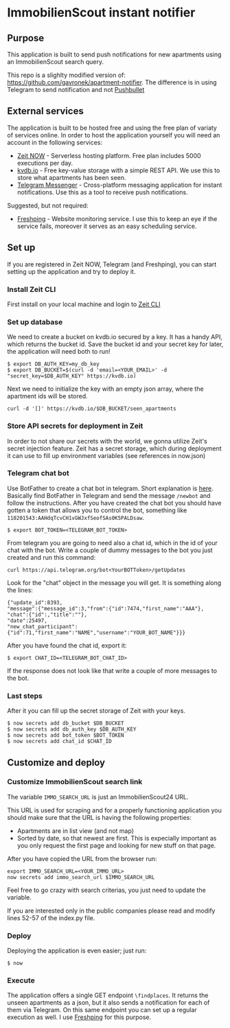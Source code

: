 # ImmobilienScout instant notifier

## Purpose

This application is built to send push notifications for new apartments using an ImmobilienScout search query.

This repo is a slighlty modified version of: https://github.com/gavronek/apartment-notifier. The difference is in using Telegram to send notification and not [Pushbullet](https://www.pushbullet.com/)

## External services

The application is built to be hosted free and using the free plan of variaty of services online. In order to host the application yourself you will need an account in the following services:
- [Zeit NOW](https://zeit.co/now) - Serverless hosting platform. Free plan includes 5000 executions per day.
- [kvdb.io](https://kvdb.io/) - Free key-value storage with a simple REST API. We use this to store what apartments has been seen.
- [Telegram Messenger](https://telegram.org/) - Cross-platform messaging application for instant notifications. Use this as a tool to receive push notifications.

Suggested, but not required:
- [Freshping](https://www.freshworks.com/website-monitoring/) - Website monitoring service. I use this to keep an eye if the service fails, moreover it serves as an easy scheduling service. 

## Set up

If you are registered in Zeit NOW, Telegram (and Freshping), you can start setting up the application and try to deploy it.

### Install Zeit CLI

First install on your local machine and login to [Zeit CLI](https://zeit.co/docs#install-now-cli)

### Set up database

We need to create a bucket on kvdb.io secured by a key. It has a handy API, which returns the bucket id. 
Save the bucket id and your secret key for later, the application will need both to run!

```
$ export DB_AUTH_KEY=my_db_key
$ export DB_BUCKET=$(curl -d 'email=<YOUR_EMAIL>' -d "secret_key=$DB_AUTH_KEY" https://kvdb.io)
```

Next we need to initialize the key with an empty json array, where the apartment ids will be stored.
```
curl -d '[]' https://kvdb.io/$DB_BUCKET/seen_apartments
```

### Store API secrets for deployment in Zeit

In order to not share our secrets with the world, we gonna utilize Zeit's secret injection feature.
Zeit has a secret storage, which during deployment it can use to fill up environment variables (see references in now.json)


### Telegram chat bot
Use BotFather to create a chat bot in telegram. Short explanation is [here](https://core.telegram.org/bots#6-botfather).
Basically find BotFather in Telegram and send the message `/newbot` and follow the instructions.
After you have created the chat bot you should have gotten a token that allows you to control the bot, something like `110201543:AAHdqTcvCH1vGWJxfSeofSAs0K5PALDsaw`.

```
$ export BOT_TOKEN=<TELEGRAM_BOT_TOKEN>
```

From telegram you are going to need also a chat id, which in the id of your chat with the bot. 
Write a couple of dummy messages to the bot you just created and run this command:
```
curl https://api.telegram.org/bot<YourBOTToken>/getUpdates
```

Look for the "chat" object in the message you will get. It is something along the lines:
```
{"update_id":8393,
"message":{"message_id":3,"from":{"id":7474,"first_name":"AAA"},
"chat":{"id":,"title":""},
"date":25497,
"new_chat_participant":{"id":71,"first_name":"NAME","username":"YOUR_BOT_NAME"}}}
```
After you have found the chat id, export it:
```
$ export CHAT_ID=<TELEGRAM_BOT_CHAT_ID>
```
If the response does not look like that write a couple of more messages to the bot.

### Last steps

After it you can fill up the secret storage of Zeit with your keys.
```
$ now secrets add db_bucket $DB_BUCKET
$ now secrets add db_auth_key $DB_AUTH_KEY
$ now secrets add bot_token $BOT_TOKEN
$ now secrets add chat_id $CHAT_ID
```

## Customize and deploy

### Customize ImmobilienScout search link


The variable `IMMO_SEARCH_URL` is just an ImmobilienScout24 URL. 

This URL is used for scraping and for a properly functioning application you should make sure that the URL is having the following properties:
- Apartments are in list view (and not map)
- Sorted by date, so that newest are first. This is expecially important as you only request the first page and looking for new stuff on that page.

After you have copied the URL from the browser run: 
```
export IMMO_SEARCH_URL=<YOUR_IMMO_URL>
now secrets add immo_search_url $IMMO_SEARCH_URL
```

Feel free to go crazy with search criterias, you just need to update the variable.

If you are interested only in the public companies please read and modify lines 52-57 of the index.py file.

### Deploy

Deploying the application is even easier; just run:

```
$ now
```

### Execute

The application offers a single GET endpoint `\findplaces`. It returns the unseen apartments as a json, but it also sends a notification for each of them via Telegram.
On this same endpoint you can set up a regular execution as well. I use [Freshping](https://www.freshworks.com/website-monitoring/) for this purpose.
